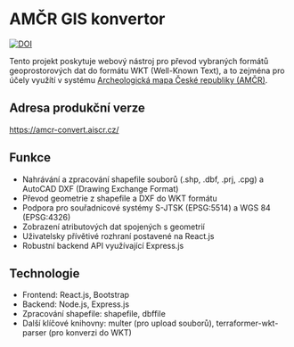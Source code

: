 # AMČR GIS konvertor
[![DOI](https://zenodo.org/badge/832128788.svg)](https://zenodo.org/doi/10.5281/zenodo.13791113)

Tento projekt poskytuje webový nástroj pro převod vybraných formátů geoprostorových dat do formátu WKT (Well-Known Text), a to zejména pro účely využítí v systému [Archeologická mapa České republiky (AMČR)](https://amcr-info.aiscr.cz/).

## Adresa produkční verze

https://amcr-convert.aiscr.cz/

## Funkce

* Nahrávání a zpracování shapefile souborů (.shp, .dbf, .prj, .cpg) a AutoCAD DXF (Drawing Exchange Format)
* Převod geometrie z shapefile a DXF do WKT formátu
* Podpora pro souřadnicové systémy S-JTSK (EPSG:5514) a WGS 84 (EPSG:4326)
* Zobrazení atributových dat spojených s geometrií
* Uživatelsky přívětivé rozhraní postavené na React.js
* Robustní backend API využívající Express.js

## Technologie

* Frontend: React.js, Bootstrap
* Backend: Node.js, Express.js
* Zpracování shapefile: shapefile, dbffile
* Další klíčové knihovny: multer (pro upload souborů), terraformer-wkt-parser (pro konverzi do WKT)
 
